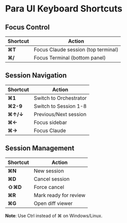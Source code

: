 # Para UI Keyboard Shortcuts

## Focus Control
| Shortcut | Action |
|----------|---------|
| **⌘T** | Focus Claude session (top terminal) |
| **⌘/** | Focus Terminal (bottom panel) |

## Session Navigation  
| Shortcut | Action |
|----------|---------|
| **⌘1** | Switch to Orchestrator |
| **⌘2-9** | Switch to Session 1-8 |
| **⌘↑/↓** | Previous/Next session |
| **⌘←** | Focus sidebar |
| **⌘→** | Focus Claude |

## Session Management
| Shortcut | Action |
|----------|---------|
| **⌘N** | New session |
| **⌘D** | Cancel session |
| **⇧⌘D** | Force cancel |
| **⌘R** | Mark ready for review |
| **⌘G** | Open diff viewer |

**Note**: Use Ctrl instead of ⌘ on Windows/Linux.